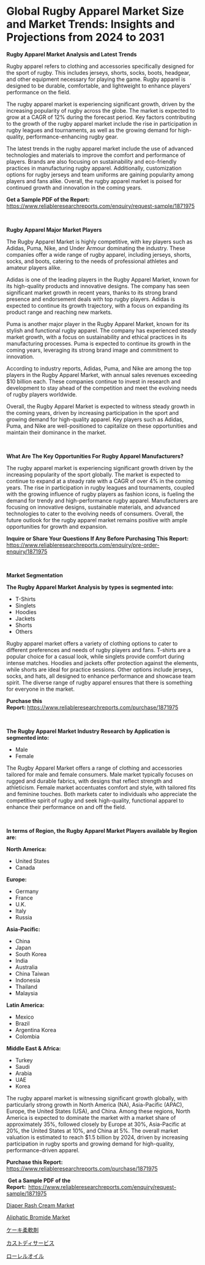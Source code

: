 <p><h1>Global Rugby Apparel Market Size and Market Trends: Insights and Projections from 2024 to 2031</h1></p><p><strong>Rugby Apparel Market Analysis and Latest Trends</strong></p>
<p><p>Rugby apparel refers to clothing and accessories specifically designed for the sport of rugby. This includes jerseys, shorts, socks, boots, headgear, and other equipment necessary for playing the game. Rugby apparel is designed to be durable, comfortable, and lightweight to enhance players' performance on the field.</p><p>The rugby apparel market is experiencing significant growth, driven by the increasing popularity of rugby across the globe. The market is expected to grow at a CAGR of 12% during the forecast period. Key factors contributing to the growth of the rugby apparel market include the rise in participation in rugby leagues and tournaments, as well as the growing demand for high-quality, performance-enhancing rugby gear.</p><p>The latest trends in the rugby apparel market include the use of advanced technologies and materials to improve the comfort and performance of players. Brands are also focusing on sustainability and eco-friendly practices in manufacturing rugby apparel. Additionally, customization options for rugby jerseys and team uniforms are gaining popularity among players and fans alike. Overall, the rugby apparel market is poised for continued growth and innovation in the coming years.</p></p>
<p><strong>Get a Sample PDF of the Report:&nbsp;</strong> <a href="https://www.reliableresearchreports.com/enquiry/request-sample/1871975">https://www.reliableresearchreports.com/enquiry/request-sample/1871975</a></p>
<p>&nbsp;</p>
<p><strong>Rugby Apparel Major Market Players</strong></p>
<p><p>The Rugby Apparel Market is highly competitive, with key players such as Adidas, Puma, Nike, and Under Armour dominating the industry. These companies offer a wide range of rugby apparel, including jerseys, shorts, socks, and boots, catering to the needs of professional athletes and amateur players alike.</p><p>Adidas is one of the leading players in the Rugby Apparel Market, known for its high-quality products and innovative designs. The company has seen significant market growth in recent years, thanks to its strong brand presence and endorsement deals with top rugby players. Adidas is expected to continue its growth trajectory, with a focus on expanding its product range and reaching new markets.</p><p>Puma is another major player in the Rugby Apparel Market, known for its stylish and functional rugby apparel. The company has experienced steady market growth, with a focus on sustainability and ethical practices in its manufacturing processes. Puma is expected to continue its growth in the coming years, leveraging its strong brand image and commitment to innovation.</p><p>According to industry reports, Adidas, Puma, and Nike are among the top players in the Rugby Apparel Market, with annual sales revenues exceeding $10 billion each. These companies continue to invest in research and development to stay ahead of the competition and meet the evolving needs of rugby players worldwide.</p><p>Overall, the Rugby Apparel Market is expected to witness steady growth in the coming years, driven by increasing participation in the sport and growing demand for high-quality apparel. Key players such as Adidas, Puma, and Nike are well-positioned to capitalize on these opportunities and maintain their dominance in the market.</p></p>
<p>&nbsp;</p>
<p><strong>What Are The Key Opportunities For Rugby Apparel Manufacturers?</strong></p>
<p><p>The rugby apparel market is experiencing significant growth driven by the increasing popularity of the sport globally. The market is expected to continue to expand at a steady rate with a CAGR of over 4% in the coming years. The rise in participation in rugby leagues and tournaments, coupled with the growing influence of rugby players as fashion icons, is fueling the demand for trendy and high-performance rugby apparel. Manufacturers are focusing on innovative designs, sustainable materials, and advanced technologies to cater to the evolving needs of consumers. Overall, the future outlook for the rugby apparel market remains positive with ample opportunities for growth and expansion.</p></p>
<p><strong>Inquire or Share Your Questions If Any Before Purchasing This Report:</strong> <a href="https://www.reliableresearchreports.com/enquiry/pre-order-enquiry/1871975">https://www.reliableresearchreports.com/enquiry/pre-order-enquiry/1871975</a></p>
<p>&nbsp;</p>
<p><strong>Market Segmentation</strong></p>
<p><strong>The Rugby Apparel Market Analysis by types is segmented into:</strong></p>
<p><ul><li>T-Shirts</li><li>Singlets</li><li>Hoodies</li><li>Jackets</li><li>Shorts</li><li>Others</li></ul></p>
<p><p>Rugby apparel market offers a variety of clothing options to cater to different preferences and needs of rugby players and fans. T-shirts are a popular choice for a casual look, while singlets provide comfort during intense matches. Hoodies and jackets offer protection against the elements, while shorts are ideal for practice sessions. Other options include jerseys, socks, and hats, all designed to enhance performance and showcase team spirit. The diverse range of rugby apparel ensures that there is something for everyone in the market.</p></p>
<p><strong>Purchase this Report:&nbsp;</strong><a href="https://www.reliableresearchreports.com/purchase/1871975">https://www.reliableresearchreports.com/purchase/1871975</a></p>
<p>&nbsp;</p>
<p><strong>The Rugby Apparel Market Industry Research by Application is segmented into:</strong></p>
<p><ul><li>Male</li><li>Female</li></ul></p>
<p><p>The Rugby Apparel Market offers a range of clothing and accessories tailored for male and female consumers. Male market typically focuses on rugged and durable fabrics, with designs that reflect strength and athleticism. Female market accentuates comfort and style, with tailored fits and feminine touches. Both markets cater to individuals who appreciate the competitive spirit of rugby and seek high-quality, functional apparel to enhance their performance on and off the field.</p></p>
<p>&nbsp;</p>
<p><strong>In terms of Region, the Rugby Apparel Market Players available by Region are:</strong></p>
<p>
    <p> <strong> North America: </strong>
        <ul>
            <li>United States</li>
            <li>Canada</li>
        </ul>
        </p> 
    <p> <strong> Europe: </strong>
        <ul>
            <li>Germany</li>
            <li>France</li>
            <li>U.K.</li>
            <li>Italy</li>
            <li>Russia</li>
        </ul>
        </p> 
    <p> <strong> Asia-Pacific: </strong>
        <ul>
            <li>China</li>
            <li>Japan</li>
            <li>South Korea</li>
            <li>India</li>
            <li>Australia</li>
            <li>China Taiwan</li>
            <li>Indonesia</li>
            <li>Thailand</li>
            <li>Malaysia</li>
        </ul>
        </p> 
    <p> <strong> Latin America: </strong>
        <ul>
            <li>Mexico</li>
            <li>Brazil</li>
            <li>Argentina Korea</li>
            <li>Colombia</li>
        </ul>
        </p> 
    <p> <strong> Middle East & Africa: </strong>
        <ul>
            <li>Turkey</li>
            <li>Saudi</li>
            <li>Arabia</li>
            <li>UAE</li>
            <li>Korea</li>
        </ul>
    </p>
    </p>
<p><p>The rugby apparel market is witnessing significant growth globally, with particularly strong growth in North America (NA), Asia-Pacific (APAC), Europe, the United States (USA), and China. Among these regions, North America is expected to dominate the market with a market share of approximately 35%, followed closely by Europe at 30%, Asia-Pacific at 20%, the United States at 10%, and China at 5%. The overall market valuation is estimated to reach $1.5 billion by 2024, driven by increasing participation in rugby sports and growing demand for high-quality, performance-driven apparel.</p></p>
<p><strong>Purchase this Report: </strong><a href="https://www.reliableresearchreports.com/purchase/1871975">https://www.reliableresearchreports.com/purchase/1871975</a></p>
<p>&nbsp;<strong>Get a Sample PDF of the Report:&nbsp;&nbsp;</strong><a href="https://www.reliableresearchreports.com/enquiry/request-sample/1871975">https://www.reliableresearchreports.com/enquiry/request-sample/1871975</a></p>
<p><strong></strong></p>
<p><p><a href="https://github.com/fiixsa/Market-Research-Report-List-1/blob/main/diaper-rash-cream-market.md">Diaper Rash Cream Market</a></p><p><a href="https://issuu.com/reportprime-2/docs/aliphatic-bromide-market-size-2030.pptx">Aliphatic Bromide Market</a></p><p><a href="https://github.com/xemfu2379520/Market-Research-Report-List-1/blob/main/74505853238.md">ケーキ柔軟剤</a></p><p><a href="https://medium.com/@alenaieme/2024%E5%B9%B4%E3%81%8B%E3%82%892031%E5%B9%B4%E3%81%BE%E3%81%A7%E3%81%AE%E6%9C%9F%E9%96%93%E3%81%AE%E5%8F%8E%E7%9B%A3%E3%82%B5%E3%83%BC%E3%83%93%E3%82%B9%E5%B8%82%E5%A0%B4%E5%88%86%E6%9E%90%E3%81%A8%E8%A6%8F%E6%A8%A1%E4%BA%88%E6%B8%AC-7b64c973b78c">カストディサービス</a></p><p><a href="https://github.com/bucuel854722/Market-Research-Report-List-1/blob/main/14861313239.md">ローレルオイル</a></p></p>